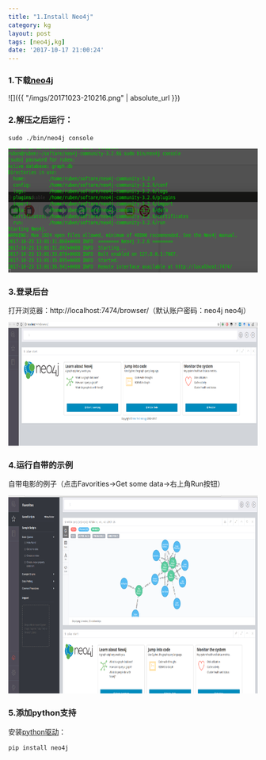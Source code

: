 ```yaml
---
title: "1.Install Neo4j"
category: kg
layout: post
tags: [neo4j,kg]
date: '2017-10-17 21:00:24'
---
```



### 1.下载[neo4j](https://neo4j.com/artifact.php?name=neo4j-community-3.2.6-unix.tar.gz)
![]({{ "/imgs/20171023-210216.png" | absolute_url }})

### 2.解压之后运行：
```
sudo ./bin/neo4j console
```

<img src="/imgs/20171023-210234.png" alt="Smiley face" height="250">

### 3.登录后台
打开浏览器：http://localhost:7474/browser/（默认账户密码：neo4j neo4j）

<img src="/imgs/20171023-210309.png" alt="Smiley face" height="250">

### 4.运行自带的示例

自带电影的例子（点击Favorities->Get some data->右上角Run按钮）

<img src="/imgs/20171023-210427.png" alt="Smiley face" height="400">

### 5.添加python支持

安装[python驱动](https://pypi.python.org/pypi/neo4j-driver)：
```
pip install neo4j
```
